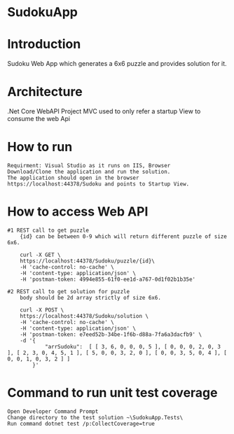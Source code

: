 # SudokuApp

# Introduction
Sudoku Web App which generates a 6x6 puzzle and provides solution for it.

# Architecture
.Net Core WebAPI Project
 MVC used to only refer a startup View to consume the web Api

# How to run
	Requirment: Visual Studio as it runs on IIS, Browser
	Download/Clone the application and run the solution.
	The application should open in the browser https://localhost:44378/Sudoku and points to Startup View.

# How to access Web API
	#1 REST call to get puzzle
        {id} can be between 0-9 which will return different puzzle of size 6x6.
		
        curl -X GET \
        https://localhost:44378/Sudoku/puzzle/{id}\
        -H 'cache-control: no-cache' \
        -H 'content-type: application/json' \
        -H 'postman-token: 4994e855-61f0-ee1d-a767-0d1f02b1b35e'

    #2 REST call to get solution for puzzle
        body should be 2d array strictly of size 6x6.

        curl -X POST \
        https://localhost:44378/Sudoku/solution \
        -H 'cache-control: no-cache' \
        -H 'content-type: application/json' \
        -H 'postman-token: e7eed52b-34be-1f6b-d88a-7fa6a3dacfb9' \
        -d '{
                "arrSudoku":  [ [ 3, 6, 0, 0, 0, 5 ], [ 0, 0, 0, 2, 0, 3 ], [ 2, 3, 0, 4, 5, 1 ], [ 5, 0, 0, 3, 2, 0 ], [ 0, 0, 3, 5, 0, 4 ], [ 0, 0, 1, 0, 3, 2 ] ]
	        }'
# Command to run unit test coverage
	Open Developer Command Prompt
	Change directory to the test solution ~\SudokuApp.Tests\
	Run command dotnet test /p:CollectCoverage=true


